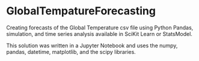 # GlobalTempatureForecasting
Creating forecasts of the Global Temperature csv file using Python Pandas, simulation, and time series analysis available in SciKit Learn or StatsModel.  

This solution was written in a Jupyter Notebook and uses the numpy, pandas, datetime, matplotlib, and the scipy libraries.


